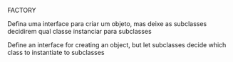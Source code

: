 FACTORY

Defina uma interface para criar um objeto, mas deixe as subclasses decidirem qual classe instanciar para subclasses

Define an interface for creating an object, but let subclasses decide which class to instantiate to subclasses